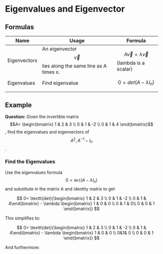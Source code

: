 # Eigenvalues and Eigenvector

## Formulas

| Name         | Usage                                                             | Formula                                            |
| ------------ | ----------------------------------------------------------------- | -------------------------------------------------- |
| Eigenvectors | An eigenvector $$\vec{v}$$ lies along the same line as A times x. | $$A\vec{v} = \lambda\vec{v}$$ (lambda is a scalar) |
| Eigenvalues  | Find eigenvalue                                                   | $$0=det(A-\lambda I_n)$$                           |
|              |                                                                   |                                                    |



## Example

**Question:** Given the invertible matrix $$A= \begin{bmatrix} 1 & 2 & 3 \\ 0 & 1 & -2 \\ 0 & 1 & 4 \end{bmatrix}$$, find the eigenvalues and eigenvectors of $$A^2,A^{-1}-I_n$$.

### Find the Eigenvalues

Use the eigenvalues formula $$0=\texttt{det}(A - \lambda I_n)$$and substitute in the matrix A and identity matrix to get

$$
0= \texttt{det}(\begin{bmatrix} 1 & 2 & 3 \\ 0 & 1 & -2 \\ 0 & 1 & 4\end{bmatrix} - \lambda \begin{bmatrix} 1 & 0 & 0 \\ 0 & 1 & 0\\ 0 &  0 & 1 \end{bmatrix})
$$

This simplifies to:

$$
0= \texttt{det}(\begin{bmatrix} 1 & 2 & 3 \\ 0 & 1 & -2 \\ 0 & 1 & 4\end{bmatrix} - \lambda \begin{bmatrix} 1  & 0 & 0  \\ 0&1& 0 \\ 0 & 0 & 1 \end{bmatrix})
$$

And furthermore:
